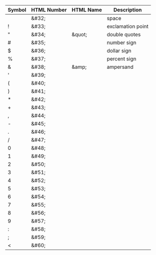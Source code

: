 Symbol|HTML Number|HTML Name|Description
---|---|---|---
&#32;|\&#32;||space
&#33;|\&#33;||exclamation point
&#34;|\&#34;|\&quot;|double quotes
&#35;|\&#35;||number sign
&#36;|\&#36;||dollar sign
&#37;|\&#37;||percent sign
&#38;|\&#38;|\&amp;|ampersand
&#39;|\&#39;||
&#40;|\&#40;||
&#41;|\&#41;||
&#42;|\&#42;||
&#43;|\&#43;||
&#44;|\&#44;||
&#45;|\&#45;||
&#46;|\&#46;||
&#47;|\&#47;||
&#48;|\&#48;||
&#49;|\&#49;||
&#50;|\&#50;||
&#51;|\&#51;||
&#52;|\&#52;||
&#53;|\&#53;||
&#54;|\&#54;||
&#55;|\&#55;||
&#56;|\&#56;||
&#57;|\&#57;||
&#58;|\&#58;||
&#59;|\&#59;||
&#60;|\&#60;||

